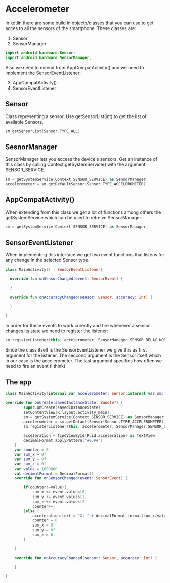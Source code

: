 # Accelerometer

In kotlin there are some build in objects/classes that you can use to get acces to all the sensors of the smartphone. These classes are:

1. Sensor
2. SensorManager
```java
import android.hardware.Sensor;
import android.hardware.SensorManager;
```
Also we need to extend from AppCompatActivity() and we need to implement the SensorEventListener:

3. AppCompatActivity()
4. SensorEventListener

## Sensor

Class representing a sensor. Use getSensorList(int) to get the list of available Sensors.

```kotlin
sm.getSensorList(Sensor.TYPE_ALL)
```

## SesnorManager

SensorManager lets you access the device's sensors. Get an instance of this class by calling Context.getSystemService() with the argument SENSOR_SERVICE.

```kotlin
sm = getSystemService(Context.SENSOR_SERVICE) as SensorManager
accelerometer = sm.getDefaultSensor(Sensor.TYPE_ACCELEROMETER)
```
## AppCompatActivity()

When extending from this class we get a lot of functions among others the getSystemService which can be used to retreive SensorManager.

```kotlin
sm = getSystemService(Context.SENSOR_SERVICE) as SensorManager
```

## SensorEventListener

When implementing this interface we get two event functions that listens for any change in the selected Sensor type.

```kotlin
class MainActivity() : SensorEventListener{

  override fun onSensorChanged(event: SensorEvent) {

  }

  override fun onAccuracyChanged(sensor: Sensor, accuracy: Int) {

  }

}
```

In order for these events to work corectly and fire whenever a sensor changes its state we need to register the listener:

```kotlin
sm.registerListener(this, accelerometer, SensorManager.SENSOR_DELAY_NORMAL)
```

Since the class itself is the SensorEventListener we give this as first argument for the listener. The seccond argument is the Sensor itself which in our case is the accelerometer. The last argument specifies how often we need to fire an event (i think).

## The app

```kotlin
class MainActivity(internal var accelerometer: Sensor,internal var sm: SensorManager,internal var acceleration: TextView) : AppCompatActivity(), SensorEventListener {

override fun onCreate(savedInstanceState: Bundle?) {
        super.onCreate(savedInstanceState)
        setContentView(R.layout.activity_main)
        sm = getSystemService(Context.SENSOR_SERVICE) as SensorManager
        accelerometer = sm.getDefaultSensor(Sensor.TYPE_ACCELEROMETER)
        sm.registerListener(this, accelerometer, SensorManager.SENSOR_DELAY_NORMAL)

        acceleration = findViewById(R.id.acceleration) as TextView
        decimalFormat.applyPattern("#0.##")
    }
    var counter = 0
    var sum_x = 0f
    var sum_y = 0f
    var sum_z = 0f
    var value = 1000000
    val decimalFormat = DecimalFormat()
    override fun onSensorChanged(event: SensorEvent) {

        if(counter!=value){
            sum_x += event.values[0]
            sum_y += event.values[1]
            sum_z += event.values[2]
            counter++;
        }else {
            acceleration.text = "X: " + decimalFormat.format(sum_x/value) + " Y: " + decimalFormat.format(sum_y/value) + " Z: " + decimalFormat.format(sum_z/value)
            counter = 0
            sum_x = 0f
            sum_y = 0f
            sum_z = 0f
        }

    }

    override fun onAccuracyChanged(sensor: Sensor, accuracy: Int) {

    }

}
```
